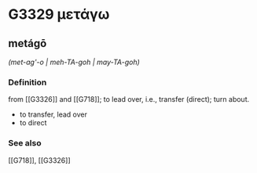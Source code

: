 # G3329 μετάγω

## metágō

_(met-ag'-o | meh-TA-goh | may-TA-goh)_

### Definition

from [[G3326]] and [[G718]]; to lead over, i.e., transfer (direct); turn about.

- to transfer, lead over
- to direct

### See also

[[G718]], [[G3326]]


